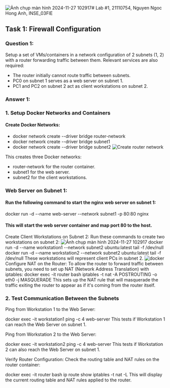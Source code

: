 ![Ảnh chụp màn hình 2024-11-27 102917](https://github.com/user-attachments/assets/be7ffa74-03e2-49f0-8403-6246dfae8257)# Lab #1, 21110754, Nguyen Ngoc Hong Anh, INSE_03FIE

## Task 1: Firewall Configuration

### **Question 1**: 
Setup a set of VMs/containers in a network configuration of 2 subnets (1, 2) with a router forwarding traffic between them. Relevant services are also required:
- The router initially cannot route traffic between subnets.
- PC0 on subnet 1 serves as a web server on subnet 1.
- PC1 and PC2 on subnet 2 act as client workstations on subnet 2.

### **Answer 1**:

### 1. **Setup Docker Networks and Containers**

#### Create Docker Networks:
- docker network create --driver bridge router-network
- docker network create --driver bridge subnet1
- docker network create --driver bridge subnet2
![Create router network](https://github.com/user-attachments/assets/9eb8f126-a65f-43d1-b2c9-97add9f4ac4a)

This creates three Docker networks:
- router-network for the router container.
- subnet1 for the web server.
- subnet2 for the client workstations.
### Web Server on Subnet 1:
#### Run the following command to start the nginx web server on subnet 1:
docker run -d --name web-server --network subnet1 -p 80:80 nginx
#### This will start the web server container and map port 80 to the host.
Create Client Workstations on Subnet 2:
Run these commands to create two workstations on subnet 2:
![Ảnh chụp màn hình 2024-11-27 102917](https://github.com/user-attachments/assets/6e5c478f-e0ba-40de-be7d-26f713d5328b)
docker run -d --name workstation1 --network subnet2 ubuntu:latest tail -f /dev/null
docker run -d --name workstation2 --network subnet2 ubuntu:latest tail -f /dev/null
These workstations will represent client PCs in subnet 2.
![docker](https://github.com/user-attachments/assets/19b819dd-e8f2-430e-a739-58cf816797d1)
Configure NAT on the Router:
To allow the router to forward traffic between subnets, you need to set up NAT (Network Address Translation) with iptables:
docker exec -it router bash
iptables -t nat -A POSTROUTING -o eth0 -j MASQUERADE
This sets up the NAT rule that will masquerade the traffic exiting the router to appear as if it's coming from the router itself.

### 2. Test Communication Between the Subnets
Ping from Workstation 1 to the Web Server:

docker exec -it workstation1 ping -c 4 web-server
This tests if Workstation 1 can reach the Web Server on subnet 1.

Ping from Workstation 2 to the Web Server:

docker exec -it workstation2 ping -c 4 web-server
This tests if Workstation 2 can also reach the Web Server on subnet 1.

Verify Router Configuration:
Check the routing table and NAT rules on the router container:

docker exec -it router bash
ip route show
iptables -t nat -L
This will display the current routing table and NAT rules applied to the router.


